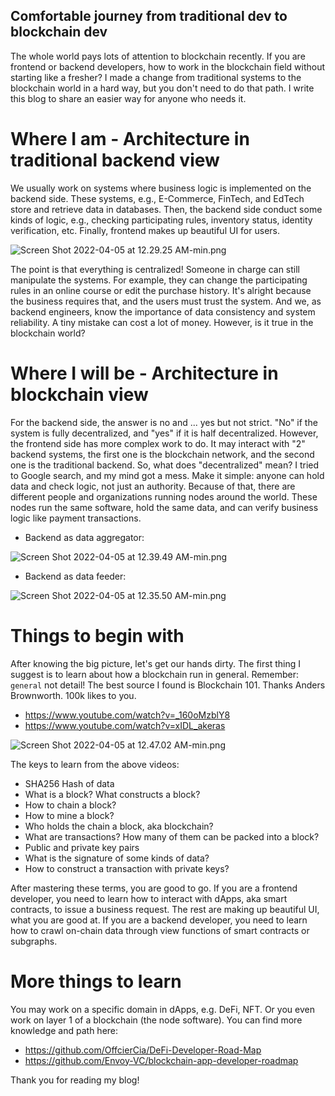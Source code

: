 ## Comfortable journey from traditional dev to blockchain dev

The whole world pays lots of attention to blockchain recently. If you are frontend or backend developers, how to work in the blockchain field without starting like a fresher? I made a change from traditional systems to the blockchain world in a hard way, but you don't need to do that path. I write this blog to share an easier way for anyone who needs it.

# Where I am - Architecture in traditional backend view

We usually work on systems where business logic is implemented on the backend side. These systems, e.g., E-Commerce, FinTech, and EdTech store and retrieve data in databases. Then, the backend side conduct some kinds of logic, e.g., checking participating rules, inventory status, identity verification, etc. Finally, frontend makes up beautiful UI for users.

![Screen Shot 2022-04-05 at 12.29.25 AM-min.png](https://cdn.hashnode.com/res/hashnode/image/upload/v1649093771541/tyQyB7Fgc.png)

The point is that everything is centralized! Someone in charge can still manipulate the systems. For example, they can change the participating rules in an online course or edit the purchase history. It's alright because the business requires that, and the users must trust the system. And we, as backend engineers, know the importance of data consistency and system reliability. A tiny mistake can cost a lot of money. However, is it true in the blockchain world?

# Where I will be - Architecture in blockchain view

For the backend side, the answer is no and ... yes but not strict. "No" if the system is fully decentralized, and "yes" if it is half decentralized. However, the frontend side has more complex work to do. It may interact with "2" backend systems, the first one is the blockchain network, and the second one is the traditional backend. So, what does "decentralized" mean? I tried to Google search, and my mind got a mess. Make it simple: anyone can hold data and check logic, not just an authority. Because of that, there are different people and organizations running nodes around the world. These nodes run the same software, hold the same data, and can verify business logic like payment transactions.


- Backend as data aggregator:

![Screen Shot 2022-04-05 at 12.39.49 AM-min.png](https://cdn.hashnode.com/res/hashnode/image/upload/v1649094051310/joJoo0UO6.png)

- Backend as data feeder:

![Screen Shot 2022-04-05 at 12.35.50 AM-min.png](https://cdn.hashnode.com/res/hashnode/image/upload/v1649093869070/EI8NNqP6A.png)

# Things to begin with

After knowing the big picture, let's get our hands dirty. The first thing I suggest is to learn about how a blockchain run in general. Remember: `general` not detail! The best source I found is Blockchain 101. Thanks Anders Brownworth. 100k likes to you.

- https://www.youtube.com/watch?v=_160oMzblY8
- https://www.youtube.com/watch?v=xIDL_akeras


![Screen Shot 2022-04-05 at 12.47.02 AM-min.png](https://cdn.hashnode.com/res/hashnode/image/upload/v1649094446587/1Grg7tw1p.png)

The keys to learn from the above videos:

- SHA256 Hash of data
- What is a block? What constructs a block?
- How to chain a block?
- How to mine a block?
- Who holds the chain a block, aka blockchain?
- What are transactions? How many of them can be packed into a block?
- Public and private key pairs
- What is the signature of some kinds of data?
- How to construct a transaction with private keys?

After mastering these terms, you are good to go. If you are a frontend developer, you need to learn how to interact with dApps, aka smart contracts, to issue a business request. The rest are making up beautiful UI, what you are good at. If you are a backend developer, you need to learn how to crawl on-chain data through view functions of smart contracts or subgraphs.

# More things to learn

You may work on a specific domain in dApps, e.g. DeFi, NFT. Or you even work on layer 1 of a blockchain (the node software). You can find more knowledge and path here:

- https://github.com/OffcierCia/DeFi-Developer-Road-Map
- https://github.com/Envoy-VC/blockchain-app-developer-roadmap


Thank you for reading my blog!